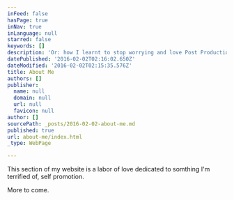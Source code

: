 ```yaml
---
inFeed: false
hasPage: true
inNav: true
inLanguage: null
starred: false
keywords: []
description: 'Or: how I learnt to stop worrying and love Post Production.'
datePublished: '2016-02-02T02:16:02.650Z'
dateModified: '2016-02-02T02:15:35.576Z'
title: About Me
authors: []
publisher:
  name: null
  domain: null
  url: null
  favicon: null
author: []
sourcePath: _posts/2016-02-02-about-me.md
published: true
url: about-me/index.html
_type: WebPage

---
```

This section of my website is a labor of love dedicated to somthing I'm terrified of, self promotion.

More to come.